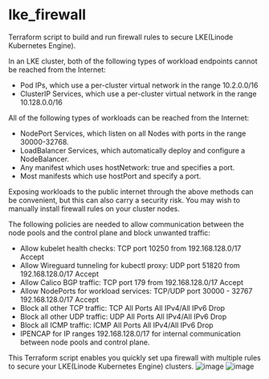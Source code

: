# lke_firewall
Terraform script to build and run firewall rules to secure LKE(Linode Kubernetes Engine).

In an LKE cluster, both of the following types of workload endpoints cannot be reached from the Internet:
* Pod IPs, which use a per-cluster virtual network in the range 10.2.0.0/16
* ClusterIP Services, which use a per-cluster virtual network in the range 10.128.0.0/16

All of the following types of workloads can be reached from the Internet:
* NodePort Services, which listen on all Nodes with ports in the range 30000-32768.
* LoadBalancer Services, which automatically deploy and configure a NodeBalancer.
* Any manifest which uses hostNetwork: true and specifies a port.
* Most manifests which use hostPort and specify a port.

Exposing workloads to the public internet through the above methods can be convenient, but this can also carry a security risk. 
You may wish to manually install firewall rules on your cluster nodes. 

The following policies are needed to allow communication between the node pools and the control plane and block unwanted traffic:
* Allow kubelet health checks: TCP port 10250 from 192.168.128.0/17 Accept
* Allow Wireguard tunneling for kubectl proxy: UDP port 51820 from 192.168.128.0/17 Accept
* Allow Calico BGP traffic: TCP port 179 from 192.168.128.0/17 Accept
* Allow NodePorts for workload services: TCP/UDP port 30000 - 32767 192.168.128.0/17 Accept
* Block all other TCP traffic: TCP All Ports All IPv4/All IPv6 Drop
* Block all other UDP traffic: UDP All Ports All IPv4/All IPv6 Drop
* Block all ICMP traffic: ICMP All Ports All IPv4/All IPv6 Drop
* IPENCAP for IP ranges 192.168.128.0/17 for internal communication between node pools and control plane.

This Terraform script enables you quickly set upa firewall with multiple rules to secure your LKE(Linode Kubernetes Engine) clusters.
![image](https://user-images.githubusercontent.com/6391049/226424184-f86b9ee0-b45d-42ca-9199-93d1c9a9147c.png)
![image](https://github.com/BrandonKang/lke_firewall/assets/6391049/a129389f-d858-488c-817f-284b58b2868f)

